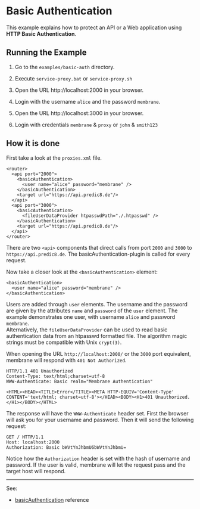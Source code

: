 # Basic Authentication

This example explains how to protect an API or a Web application using __HTTP Basic Authentication__.


## Running the Example


1. Go to the `examples/basic-auth` directory.

2. Execute `service-proxy.bat` or `service-proxy.sh`

3. Open the URL http://localhost:2000 in your browser.

4. Login with the username `alice` and the password `membrane`.

5. Open the URL http://localhost:3000 in your browser.

6. Login with credentials `membrane` & `proxy` or `john` & `smith123`


## How it is done

First take a look at the `proxies.xml` file.

```
<router>
  <api port="2000">
    <basicAuthentication>
      <user name="alice" password="membrane" />
    </basicAuthentication>
    <target url="https://api.predic8.de"/>
  </api>
  <api port="3000">
	<basicAuthentication>
	  <fileUserDataProvider htpasswdPath="./.htpasswd" />
	</basicAuthentication>
	<target url="https://api.predic8.de"/>
  </api>
</router>
```

There are two `<api>` components that direct calls from port `2000` and `3000` to `https://api.predic8.de`. The basicAuthentication-plugin is called for every request.

Now take a closer look at the `<basicAuthentication>` element:

```
<basicAuthentication>
  <user name="alice" password="membrane" />
</basicAuthentication>
```

Users are added through `user` elements. The username and the password are given by the attributes `name` and `password` of the `user` element. The example demonstrates one user, with username `alice` and password `membrane`.   
Alternatively, the `fileUserDataProvider` can be used to read basic authentication data from an htpasswd formatted file. The algorithm magic strings must be compatible with Unix `crypt(3)`.

When opening the URL `http://localhost:2000/` or the `3000` port equivalent, membrane will respond with `401 Not Authorized`.

```
HTTP/1.1 401 Unauthorized
Content-Type: text/html;charset=utf-8
WWW-Authenticate: Basic realm="Membrane Authentication"

<HTML><HEAD><TITLE>Error</TITLE><META HTTP-EQUIV='Content-Type' CONTENT='text/html; charset=utf-8'></HEAD><BODY><H1>401 Unauthorized.</H1></BODY></HTML>
```

The response will have the `WWW-Authenticate` header set. First the browser will ask you for your username and password. Then it will send the following request:

```
GET / HTTP/1.1
Host: localhost:2000
Authorization: Basic bWVtYnJhbmU6bWVtYnJhbmU=
```

Notice how the `Authorization` header is set with the hash of username and password. If the user is valid, membrane will let the request pass and the target host will respond.

---
See:
- [basicAuthentication](https://www.membrane-soa.org/api-gateway-doc/current/configuration/reference/basicAuthentication.htm) reference
